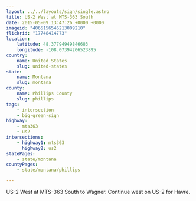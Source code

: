 ```yaml
---
layout: ../../layouts/sign/single.astro
title: US-2 West at MTS-363 South
date: 2015-05-09 13:47:26 +0000 +0000
imageid: "4065156546213009210"
flickrid: "17748414773"
location:
    latitude: 48.37794949846683
    longitude: -108.07394206523895
country:
    name: United States
    slug: united-states
state:
    name: Montana
    slug: montana
county:
    name: Phillips County
    slug: phillips
tags:
    - intersection
    - big-green-sign
highway:
    - mts363
    - us2
intersections:
    - highway1: mts363
      highway2: us2
statePages:
    - state/montana
countyPages:
    - state/montana/phillips

---
```

US-2 West at MTS-363 South to Wagner.  Continue west on US-2 for Havre.